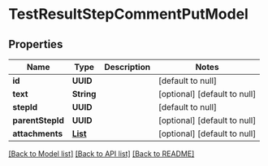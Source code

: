 # TestResultStepCommentPutModel
## Properties

| Name | Type | Description | Notes |
|------------ | ------------- | ------------- | -------------|
| **id** | **UUID** |  | [default to null] |
| **text** | **String** |  | [optional] [default to null] |
| **stepId** | **UUID** |  | [default to null] |
| **parentStepId** | **UUID** |  | [optional] [default to null] |
| **attachments** | [**List**](AttachmentPutModel.md) |  | [optional] [default to null] |

[[Back to Model list]](../README.md#documentation-for-models) [[Back to API list]](../README.md#documentation-for-api-endpoints) [[Back to README]](../README.md)

